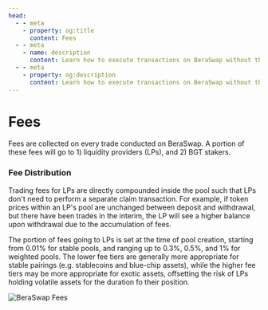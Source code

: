 ```yaml
---
head:
  - - meta
    - property: og:title
      content: Fees
  - - meta
    - name: description
      content: Learn how to execute transactions on BeraSwap without the need for gas, using EIP-712 off-chain signing and relayer tips.
  - - meta
    - property: og:description
      content: Learn how to execute transactions on BeraSwap without the need for gas, using EIP-712 off-chain signing and relayer tips.
---
```


# Fees

Fees are collected on every trade conducted on BeraSwap. A portion of these fees will go to 1) liquidity providers (LPs), and 2) BGT stakers.

### Fee Distribution

Trading fees for LPs are directly compounded inside the pool such that LPs don't need to perform a separate claim transaction. For example, if token prices within an LP's pool are unchanged between deposit and withdrawal, but there have been trades in the interim, the LP will see a higher balance upon withdrawal due to the accumulation of fees.

The portion of fees going to LPs is set at the time of pool creation, starting from 0.01% for stable pools, and ranging up to 0.3%, 0.5%, and 1% for weighted pools. The lower fee tiers are generally more appropriate for stable pairings (e.g. stablecoins and blue-chip assets), while the higher fee tiers may be more appropriate for exotic assets, offsetting the risk of LPs holding volatile assets for the duration fo their position.

![BeraSwap Fees](/assets/swap_fee.png)

